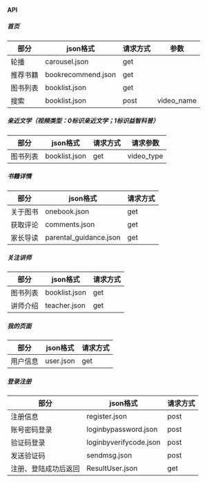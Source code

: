 #### API

##### 首页
| 部分 | json格式 | 请求方式 |参数|
| ------ | ------ | ------ |------|
| 轮播 | carousel.json | get ||
| 推荐书籍 | bookrecommend.json | get ||
| 图书列表 | booklist.json | get ||
| 搜索 | booklist.json | post |video_name||

##### 亲近文学（视频类型：0标识亲近文学；1标识益智科普）
| 部分 | json格式 | 请求方式 |请求参数|
| ------ | ------ | ------ |------|
| 图书列表 | booklist.json | get |video_type|

##### 书籍详情
| 部分 | json格式 | 请求方式 |
| ------ | ------ | ------ |
| 关于图书 | onebook.json | get |
| 获取评论 | comments.json | get |
| 家长导读 | parental_guidance.json | get |

##### 关注讲师
| 部分 | json格式 | 请求方式 |
| ------ | ------ | ------ |
| 图书列表 | booklist.json | get |
| 讲师介绍 | teacher.json | get |

##### 我的页面
| 部分 | json格式 | 请求方式 |
| ------ | ------ | ------ |
| 用户信息 | user.json | get |

##### 登录注册
| 部分 | json格式 | 请求方式 |
| ------ | ------ | ------ |
| 注册信息 | register.json | post |
| 账号密码登录 | loginbypassword.json | post |
| 验证码登录 | loginbyverifycode.json | post |
| 发送验证码 | sendmsg.json|post|
| 注册、登陆成功后返回 | ResultUser.json|get|
